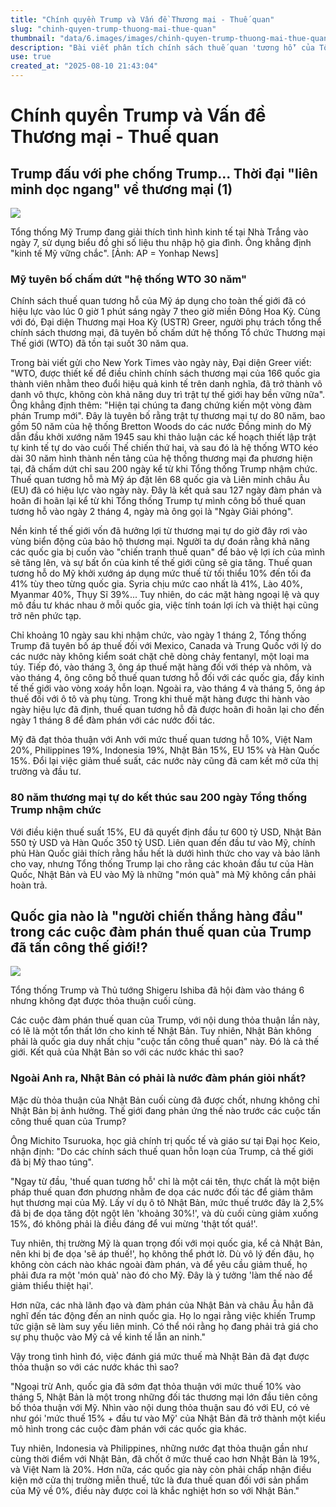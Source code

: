```yaml
---
title: "Chính quyền Trump và Vấn đề Thương mại - Thuế quan"
slug: "chinh-quyen-trump-thuong-mai-thue-quan"
thumbnail: "data/6.images/images/chinh-quyen-trump-thuong-mai-thue-quan.webp"
description: "Bài viết phân tích chính sách thuế quan 'tương hỗ' của Tổng thống Trump, tuyên bố chấm dứt hệ thống WTO 30 năm và tác động đến các nền kinh tế toàn cầu, bao gồm cả Việt Nam."
use: true
created_at: "2025-08-10 21:43:04"
---
```


# Chính quyền Trump và Vấn đề Thương mại - Thuế quan

## Trump đấu với phe chống Trump... Thời đại "liên minh dọc ngang" về thương mại (1)

![](/images/20250810-00000004-cnippou-000-1-view.webp)

Tổng thống Mỹ Trump đang giải thích tình hình kinh tế tại Nhà Trắng vào ngày 7, sử dụng biểu đồ ghi số liệu thu nhập hộ gia đình. Ông khẳng định "kinh tế Mỹ vững chắc". [Ảnh: AP = Yonhap News]

### Mỹ tuyên bố chấm dứt "hệ thống WTO 30 năm"
Chính sách thuế quan tương hỗ của Mỹ áp dụng cho toàn thế giới đã có hiệu lực vào lúc 0 giờ 1 phút sáng ngày 7 theo giờ miền Đông Hoa Kỳ. Cùng với đó, Đại diện Thương mại Hoa Kỳ (USTR) Greer, người phụ trách tổng thể chính sách thương mại, đã tuyên bố chấm dứt hệ thống Tổ chức Thương mại Thế giới (WTO) đã tồn tại suốt 30 năm qua.

Trong bài viết gửi cho New York Times vào ngày này, Đại diện Greer viết: "WTO, được thiết kế để điều chỉnh chính sách thương mại của 166 quốc gia thành viên nhằm theo đuổi hiệu quả kinh tế trên danh nghĩa, đã trở thành vô danh vô thực, không còn khả năng duy trì trật tự thế giới hay bền vững nữa". Ông khẳng định thêm: "Hiện tại chúng ta đang chứng kiến một vòng đàm phán Trump mới". Đây là tuyên bố rằng trật tự thương mại tự do 80 năm, bao gồm 50 năm của hệ thống Bretton Woods do các nước Đồng minh do Mỹ dẫn đầu khởi xướng năm 1945 sau khi thảo luận các kế hoạch thiết lập trật tự kinh tế tự do vào cuối Thế chiến thứ hai, và sau đó là hệ thống WTO kéo dài 30 năm hình thành nền tảng của hệ thống thương mại đa phương hiện tại, đã chấm dứt chỉ sau 200 ngày kể từ khi Tổng thống Trump nhậm chức. Thuế quan tương hỗ mà Mỹ áp đặt lên 68 quốc gia và Liên minh châu Âu (EU) đã có hiệu lực vào ngày này. Đây là kết quả sau 127 ngày đàm phán và hoãn đi hoãn lại kể từ khi Tổng thống Trump tự mình công bố thuế quan tương hỗ vào ngày 2 tháng 4, ngày mà ông gọi là "Ngày Giải phóng".

Nền kinh tế thế giới vốn đã hưởng lợi từ thương mại tự do giờ đây rơi vào vùng biển động của bảo hộ thương mại. Người ta dự đoán rằng khả năng các quốc gia bị cuốn vào "chiến tranh thuế quan" để bảo vệ lợi ích của mình sẽ tăng lên, và sự bất ổn của kinh tế thế giới cũng sẽ gia tăng. Thuế quan tương hỗ do Mỹ khởi xướng áp dụng mức thuế từ tối thiểu 10% đến tối đa 41% tùy theo từng quốc gia. Syria chịu mức cao nhất là 41%, Lào 40%, Myanmar 40%, Thụy Sĩ 39%... Tuy nhiên, do các mặt hàng ngoại lệ và quy mô đầu tư khác nhau ở mỗi quốc gia, việc tính toán lợi ích và thiệt hại cũng trở nên phức tạp.

Chỉ khoảng 10 ngày sau khi nhậm chức, vào ngày 1 tháng 2, Tổng thống Trump đã tuyên bố áp thuế đối với Mexico, Canada và Trung Quốc với lý do các nước này không kiểm soát chặt chẽ dòng chảy fentanyl, một loại ma túy. Tiếp đó, vào tháng 3, ông áp thuế mặt hàng đối với thép và nhôm, và vào tháng 4, ông công bố thuế quan tương hỗ đối với các quốc gia, đẩy kinh tế thế giới vào vòng xoáy hỗn loạn. Ngoài ra, vào tháng 4 và tháng 5, ông áp thuế đối với ô tô và phụ tùng. Trong khi thuế mặt hàng được thi hành vào ngày hiệu lực đã định, thuế quan tương hỗ đã được hoãn đi hoãn lại cho đến ngày 1 tháng 8 để đàm phán với các nước đối tác.

Mỹ đã đạt thỏa thuận với Anh với mức thuế quan tương hỗ 10%, Việt Nam 20%, Philippines 19%, Indonesia 19%, Nhật Bản 15%, EU 15% và Hàn Quốc 15%. Đổi lại việc giảm thuế suất, các nước này cũng đã cam kết mở cửa thị trường và đầu tư.

### 80 năm thương mại tự do kết thúc sau 200 ngày Tổng thống Trump nhậm chức
Với điều kiện thuế suất 15%, EU đã quyết định đầu tư 600 tỷ USD, Nhật Bản 550 tỷ USD và Hàn Quốc 350 tỷ USD. Liên quan đến đầu tư vào Mỹ, chính phủ Hàn Quốc giải thích rằng hầu hết là dưới hình thức cho vay và bảo lãnh cho vay, nhưng Tổng thống Trump lại cho rằng các khoản đầu tư của Hàn Quốc, Nhật Bản và EU vào Mỹ là những "món quà" mà Mỹ không cần phải hoàn trả.

## Quốc gia nào là "người chiến thắng hàng đầu" trong các cuộc đàm phán thuế quan của Trump đã tấn công thế giới!?

![](/images/20250810-01279150-playboyz-000-1-view.webp)

Tổng thống Trump và Thủ tướng Shigeru Ishiba đã hội đàm vào tháng 6 nhưng không đạt được thỏa thuận cuối cùng.

Các cuộc đàm phán thuế quan của Trump, với nội dung thỏa thuận lần này, có lẽ là một tổn thất lớn cho kinh tế Nhật Bản. Tuy nhiên, Nhật Bản không phải là quốc gia duy nhất chịu "cuộc tấn công thuế quan" này. Đó là cả thế giới. Kết quả của Nhật Bản so với các nước khác thì sao?

### Ngoài Anh ra, Nhật Bản có phải là nước đàm phán giỏi nhất?
Mặc dù thỏa thuận của Nhật Bản cuối cùng đã được chốt, nhưng không chỉ Nhật Bản bị ảnh hưởng. Thế giới đang phản ứng thế nào trước các cuộc tấn công thuế quan của Trump?

Ông Michito Tsuruoka, học giả chính trị quốc tế và giáo sư tại Đại học Keio, nhận định: "Do các chính sách thuế quan hỗn loạn của Trump, cả thế giới đã bị Mỹ thao túng".

"Ngay từ đầu, 'thuế quan tương hỗ' chỉ là một cái tên, thực chất là một biện pháp thuế quan đơn phương nhằm đe dọa các nước đối tác để giảm thâm hụt thương mại của Mỹ. Lấy ví dụ ô tô Nhật Bản, mức thuế trước đây là 2,5% đã bị đe dọa tăng đột ngột lên 'khoảng 30%!', và dù cuối cùng giảm xuống 15%, đó không phải là điều đáng để vui mừng 'thật tốt quá!'.

Tuy nhiên, thị trường Mỹ là quan trọng đối với mọi quốc gia, kể cả Nhật Bản, nên khi bị đe dọa 'sẽ áp thuế!', họ không thể phớt lờ. Dù vô lý đến đâu, họ không còn cách nào khác ngoài đàm phán, và để yêu cầu giảm thuế, họ phải đưa ra một 'món quà' nào đó cho Mỹ. Đây là ý tưởng 'làm thế nào để giảm thiểu thiệt hại'.

Hơn nữa, các nhà lãnh đạo và đàm phán của Nhật Bản và châu Âu hẳn đã nghĩ đến tác động đến an ninh quốc gia. Họ lo ngại rằng việc khiến Trump tức giận sẽ làm suy yếu liên minh. Có thể nói rằng họ đang phải trả giá cho sự phụ thuộc vào Mỹ cả về kinh tế lẫn an ninh."

Vậy trong tình hình đó, việc đánh giá mức thuế mà Nhật Bản đã đạt được thỏa thuận so với các nước khác thì sao?

"Ngoại trừ Anh, quốc gia đã sớm đạt thỏa thuận với mức thuế 10% vào tháng 5, Nhật Bản là một trong những đối tác thương mại lớn đầu tiên công bố thỏa thuận với Mỹ. Nhìn vào nội dung thỏa thuận sau đó với EU, có vẻ như gói 'mức thuế 15% + đầu tư vào Mỹ' của Nhật Bản đã trở thành một kiểu mô hình trong các cuộc đàm phán với các quốc gia khác.

Tuy nhiên, Indonesia và Philippines, những nước đạt thỏa thuận gần như cùng thời điểm với Nhật Bản, đã chốt ở mức thuế cao hơn Nhật Bản là 19%, và Việt Nam là 20%. Hơn nữa, các quốc gia này còn phải chấp nhận điều kiện mở cửa thị trường miễn thuế, tức là đưa thuế quan đối với sản phẩm của Mỹ về 0%, điều này được coi là khắc nghiệt hơn so với Nhật Bản."